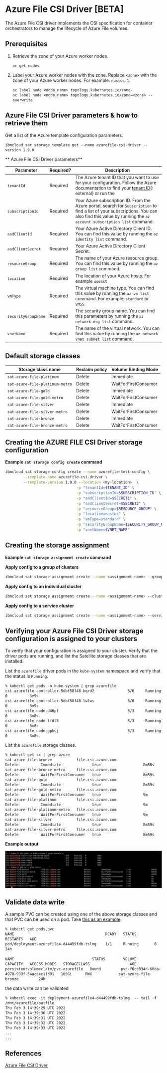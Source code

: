 # Azure File CSI Driver [BETA]

The Azure File CSI driver implements the CSI specification for container orchestrators to manage the lifecycle of Azure File volumes.
<!--
**Features supported:**
- Topology(Availability Zone)
- ZRS disk support(Preview)
- Volume Cloning
- Volume Expansion
- Raw Block Volume
- Shared Disk
- Volume Limits
- fsGroupPolicy -->

## Prerequisites
1. Retrieve the zone of your Azure worker nodes.
    ```
    oc get nodes
    ```
2. Label your Azure worker nodes with the zone. Replace `<zone>` with the zone of your Azure worker nodes. For example: `eastus-1`.
    ```
    oc label node <node_name> topology.kubernetes.io/zone-
    oc label node <node_name> topology.kubernetes.io/zone=<zone> --overwrite
    ```


## Azure File CSI Driver parameters & how to retrieve them

Get a list of the Azure template configuration parameters.
```
ibmcloud sat storage template get --name azurefile-csi-driver --version 1.9.0
```

** Azure File CSI Driver parameters**


| Parameter | Required? | Description | 
| --- | --- | --- |
| `tenantId` | Required | The Azure tenant ID that you want to use for your configuration. Follow the Azure documentation to find your [tenant ID](https://docs.microsoft.com/en-us/azure/active-directory/fundamentals/active-directory-how-to-find-tenant){: external} or run the  |
| `subscriptionId` | Required | Your Azure subscription ID. From the Azure portal, search for `Subscription` to find a list of your subscriptions. You can also find this value by running the `az account subscription list` command. |
| `aadClientId` | Required | Your Azure Active Directory Client ID. You can find this value by running the `az identity list` command. |
| `aadClientSecret` | Required | Your Azure Active Directory Client Secret. |
| `resourceGroup` | Required | The name of your Azure resource group. You can find this value by running the `az group list` command. |
| `location` | Required | The location of your Azure hosts. For example `useast` |
| `vmType` | Required | The virtual machine type. You can find this value by running the `az vm list` command. For example: `standard` or `VMSS`. |
| `securityGroupName` | Required | The security group name. You can find this parameters by running the `az network nsg list` command. |
| `vnetName` | Required | The name of the virtual network. You can find this value by running the `az network vnet subnet list` command. |


## Default storage classes

| Storage class name | Reclaim policy | Volume Binding Mode |
| --- | --- | --- |
| `sat-azure-file-platinum`  | Delete | Immediate |
| `sat-azure-file-platinum-metro` | Delete | WaitForFirstConsumer |
| `sat-azure-file-gold` | Delete | Immediate |
| `sat-azure-file-gold-metro` | Delete | WaitForFirstConsumer |
| `sat-azure-file-silver` | Delete | Immediate |
| `sat-azure-file-silver-metro` | Delete | WaitForFirstConsumer |
| `sat-azure-file-bronze` | Delete | Immediate |
| `sat-azure-file-bronze-metro` | Delete | WaitForFirstConsumer |



## Creating the AZURE FILE CSI Driver storage configuration

**Example `sat storage config create` command**

```sh
ibmcloud sat storage config create --name azurefile-test-config \
        --template-name azurefile-csi-driver \
        --template-version 1.9.0 --location <my-location>  \
                                -p "tenantId=$TENANT_ID" \
                                -p "subscriptionId=$SUBSCRIPTION_ID" \
                                -p "aadClientId=$SECRET1" \
                                -p "aadClientSecret=$SECRET2" \
                                -p "resourceGroup=$RESOURCE_GROUP" \
                                -p "location=eastus" \
                                -p "vmType=standard" \
                                -p "securityGroupName=$SECURITY_GROUP_NAME" \
                                -p "vnetName=$VNET_NAME"
```

## Creating the storage assignment

**Example `sat storage assignment create` command**

**Apply config to a group of clusters**
```sh
ibmcloud sat storage assignment create --name <assignmemt-name> --group <cluster-group> --config <config-name>
```
**Apply config to an individual cluster**
```sh
ibmcloud sat storage assignment create --name <assignmemt-name> --cluster <cluster-id> --config <config-name>
```
**Apply config to a service cluster**
```sh
ibmcloud sat storage assignment create --name <assignmemt-name> --service-cluster-id <service-cluster-id> --config <config-name>
```
## Verifying your Azure File CSI Driver storage configuration is assigned to your clusters

To verify that your configuration is assigned to your cluster. Verify that the driver pods are running, and list the Satellite storage classes that are installed.

List the `azurefile` driver pods in the `kube-system` namespace and verify that the status is `Running`.

```
% kubectl get pods -n kube-system | grep azurefile
csi-azurefile-controller-5dbf58f48-kqrd2               6/6     Running   0          3m9s
csi-azurefile-controller-5dbf58f48-lwlws               6/6     Running   0          3m9s
csi-azurefile-node-d46pf                               3/3     Running   0          3m8s
csi-azurefile-node-ffdl5                               3/3     Running   0          3m8s
csi-azurefile-node-gpkcj                               3/3     Running   0          3m8s
```

List the `azurefile` storage classes.

```
% kubectl get sc | grep azure
sat-azure-file-bronze           file.csi.azure.com                      Delete          Immediate              true                   8m58s
sat-azure-file-bronze-metro     file.csi.azure.com                      Delete          WaitForFirstConsumer   true                   8m59s
sat-azure-file-gold             file.csi.azure.com                      Delete          Immediate              true                   8m59s
sat-azure-file-gold-metro       file.csi.azure.com                      Delete          WaitForFirstConsumer   true                   9m
sat-azure-file-platinum         file.csi.azure.com                      Delete          Immediate              true                   9m
sat-azure-file-platinum-metro   file.csi.azure.com                      Delete          WaitForFirstConsumer   true                   9m
sat-azure-file-silver           file.csi.azure.com                      Delete          Immediate              true                   8m59s
sat-azure-file-silver-metro     file.csi.azure.com                      Delete          WaitForFirstConsumer   true                   8m59s
```

**Example output**

![Example Output](./images/output.png)

## Validate data write
A sample PVC can be created using one of the above storage classes and that PVC can be used on a pod. Take [this as an example](https://github.com/kubernetes-sigs/azurefile-csi-driver/blob/master/deploy/example/deployment.yaml)

```
% kubectl get pods,pvc
NAME                                         READY   STATUS        RESTARTS   AGE
pod/deployment-azurefile4-d44499fdb-tslmg    1/1     Running       0          24h

NAME                                   STATUS        VOLUME                                     CAPACITY   ACCESS MODES   STORAGECLASS                  AGE
persistentvolumeclaim/pvc-azurefile   Bound         pvc-f6ce034d-60da-4970-999f-54aceec11d91   100Gi      RWX            sat-azure-file-bronze         24h
```

the data write can be validated
```
% kubectl exec -it deployment-azurefile4-d44499fdb-tslmg  -- tail -f /mnt/azurefile/outfile
Thu Feb 3 14:39:29 UTC 2022
Thu Feb 3 14:39:30 UTC 2022
Thu Feb 3 14:39:31 UTC 2022
Thu Feb 3 14:39:32 UTC 2022
Thu Feb 3 14:39:33 UTC 2022
...
...
```

<!-- ## Troubleshooting
- In case of `node register failure`, please make sure that nodes are labelled with proper zone.
- In case of `authentication failure`, please make sure that **Service Principal** is created properly. -->

## References
[Azure File CSI Driver](https://github.com/kubernetes-sigs/azurefile-csi-driver)
